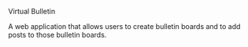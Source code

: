 Virtual Bulletin

A web application that allows users to create bulletin boards and to add posts to those bulletin boards.
